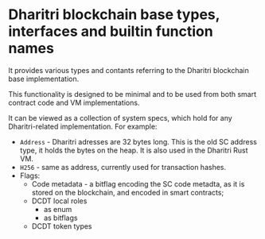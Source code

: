 # Dharitri blockchain base types, interfaces and builtin function names

It provides various types and contants referring to the Dharitri blockchain base implementation.

This functionality is designed to be minimal and to be used from both smart contract code and VM implementations.

It can be viewed as a collection of system specs, which hold for any Dharitri-related implementation. For example:
- `Address` - Dharitri adresses are 32 bytes long. This is the old SC address type, it holds the bytes on the heap. It is also used in the Dharitri Rust VM.
- `H256` - same as address, currently used for transaction hashes.
- Flags:
    - Code metadata - a bitflag encoding the SC code metadta, as it is stored on the blockchain, and encoded in smart contracts;
    - DCDT local roles
        - as enum
        - as bitflags
    - DCDT token types

